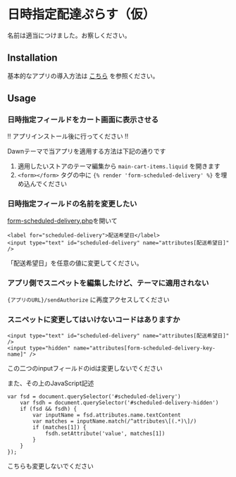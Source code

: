 # 日時指定配達ぷらす（仮）

名前は適当につけました。お察しください。

## Installation

基本的なアプリの導入方法は [こちら](https://github.com/hltree/learn-shopify-app/) を参照ください。

## Usage

### 日時指定フィールドをカート画面に表示させる 

!! アプリインストール後に行ってください !!

Dawnテーマで当アプリを適用する方法は下記の通りです

1. 適用したいストアのテーマ編集から `main-cart-items.liquid` を開きます
2. `<form></form>` タグの中に `{% render 'form-scheduled-delivery' %}` を埋め込んでください

### 日時指定フィールドの名前を変更したい

[form-scheduled-delivery.php](./data/resources/views/snippets/form-scheduled-delivery.blade.php)を開いて
```
<label for="scheduled-delivery">配送希望日</label>
<input type="text" id="scheduled-delivery" name="attributes[配送希望日]" />
```

「配送希望日」を任意の値に変更してください。

### アプリ側でスニペットを編集したけど、テーマに適用されない

`{アプリのURL}/sendAuthorize` に再度アクセスしてください

### スニペットに変更してはいけないコードはありますか

```
<input type="text" id="scheduled-delivery" name="attributes[配送希望日]" />
<input type="hidden" name="attributes[form-scheduled-delivery-key-name]" />
```

この二つのinputフィールドのidは変更しないでください

また、その上のJavaScript記述
```
var fsd = document.querySelector('#scheduled-delivery')
    var fsdh = document.querySelector('#scheduled-delivery-hidden')
    if (fsd && fsdh) {
        var inputName = fsd.attributes.name.textContent
        var matches = inputName.match(/^attributes\[(.*)\]/)
        if (matches[1]) {
            fsdh.setAttribute('value', matches[1])
        }
    }
});
```
こちらも変更しないでください